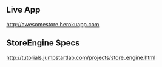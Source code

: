 ## Live App

http://awesomestore.herokuapp.com

## StoreEngine Specs

http://tutorials.jumpstartlab.com/projects/store_engine.html
